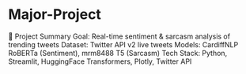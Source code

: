 # Major-Project

📘 Project Summary
Goal: Real-time sentiment & sarcasm analysis of trending tweets
Dataset: Twitter API v2 live tweets
Models: CardiffNLP RoBERTa (Sentiment), mrm8488 T5 (Sarcasm)
Tech Stack: Python, Streamlit, HuggingFace Transformers, Plotly, Twitter API
